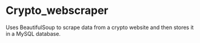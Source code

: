 # Crypto_webscraper
Uses BeautifulSoup to scrape data from a crypto website and then stores it in a MySQL database.
